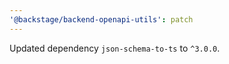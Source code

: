 ```yaml
---
'@backstage/backend-openapi-utils': patch
---
```


Updated dependency `json-schema-to-ts` to `^3.0.0`.
